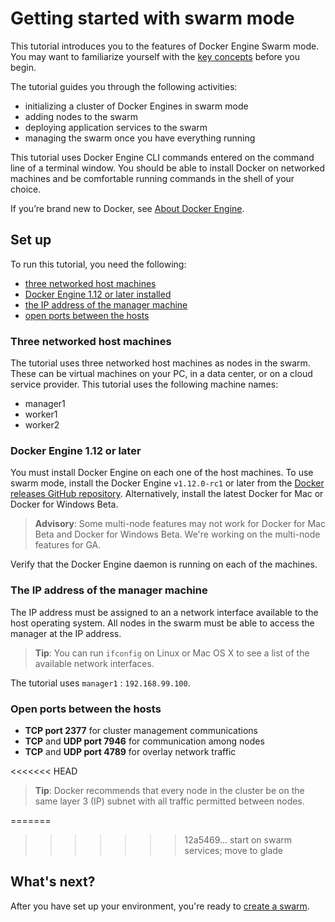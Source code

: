 <!--[metadata]>
+++
title = "Set up for the tutorial"
description = "Getting Started tutorial for Docker Engine swarm mode"
keywords = ["tutorial, cluster management, swarm mode"]
advisory = "rc"
[menu.main]
identifier="tutorial-setup"
parent="swarm-tutorial"
weight=11
+++
<![end-metadata]-->

# Getting started with swarm mode

This tutorial introduces you to the features of Docker Engine Swarm mode. You
may want to familiarize yourself with the [key concepts](../key-concepts.md)
before you begin.

The tutorial guides you through the following activities:

* initializing a cluster of Docker Engines in swarm mode
* adding nodes to the swarm
* deploying application services to the swarm
* managing the swarm once you have everything running

This tutorial uses Docker Engine CLI commands entered on the command line of a
terminal window. You should be able to install Docker on networked machines and
be comfortable running commands in the shell of your choice.

If you’re brand new to Docker, see [About Docker Engine](../../index.md).

## Set up

To run this tutorial, you need the following:

* [three networked host machines](#three-networked-host-machines)
* [Docker Engine 1.12 or later installed](#docker-engine-1-12-or-later)
* [the IP address of the manager machine](#the-ip-address-of-the-manager-machine)
* [open ports between the hosts](#open-ports-between-the-hosts)

### Three networked host machines

The tutorial uses three networked host machines as nodes in the swarm. These can
be virtual machines on your PC, in a data center, or on a cloud service
provider. This tutorial uses the following machine names:

* manager1
* worker1
* worker2

###  Docker Engine 1.12 or later

You must install Docker Engine on each one of the host machines. To use swarm
mode, install the Docker Engine `v1.12.0-rc1` or later from the [Docker releases
GitHub repository](https://github.com/docker/docker/releases). Alternatively,
install the latest Docker for Mac or Docker for Windows Beta.

>**Advisory**: Some multi-node features may not work for Docker for Mac Beta and
Docker for Windows Beta. We're working on the multi-node features for GA.

Verify that the Docker Engine daemon is running on each of the machines.

<!-- See the following options to install:

* [Install Docker Engine](../../installation/index.md).

* [Example: Manual install on cloud provider](../../installation/cloud/cloud-ex-aws.md).
-->

### The IP address of the manager machine

The IP address must be assigned to an a network interface available to the host
operating system. All nodes in the swarm must be able to access the manager at the IP address.

>**Tip**: You can run `ifconfig` on Linux or Mac OS X to see a list of the
available network interfaces.

The tutorial uses `manager1` : `192.168.99.100`.

### Open ports between the hosts

* **TCP port 2377** for cluster management communications
* **TCP** and **UDP port 7946** for communication among nodes
* **TCP** and **UDP port 4789** for overlay network traffic

<<<<<<< HEAD
>**Tip**: Docker recommends that every node in the cluster be on the same layer
3 (IP) subnet with all traffic permitted between nodes.

=======
>>>>>>> 12a5469... start on swarm services; move to glade
## What's next?

After you have set up your environment, you're ready to [create a swarm](create-swarm.md).
